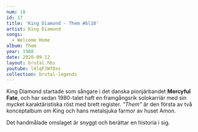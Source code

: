 ```yaml
---
num: 18
id: 17
title: 'King Diamond - Them #bl18'
artist: King Diamond
songs:
  - Welcome Home
album: Them
year: 1988
date: 2020-09-12
layout: brutal.hbs
youtube: l4lqFJWfDxs
collection: brutal-legends
---
```


King Diamond startade som sångare i det danska pionjärbandet **Mercyful Fate**, och har sedan 1980-talet haft en framgångsrik solokarriär med sin mycket karaktäristiska röst med brett register. _"Them"_ är den första av två konceptalbum om King och hans metalsjuka farmor av huset Amon.

Det handmålade omslaget är snyggt och berättar en historia i sig.

